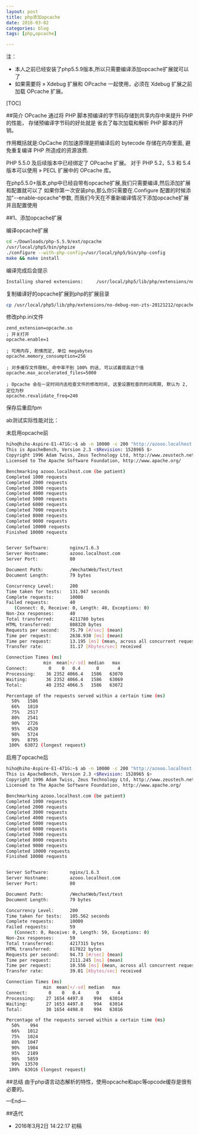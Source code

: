 ```yaml
---
layout: post
title: php添加opcache
date: 2016-03-02
categories: blog
tags: [php,opcache]

---
```


注：

- 本人之前已经安装了php5.5.9版本,所以只需要编译添加opcache扩展就可以了
- 如果需要将 » Xdebug 扩展和 OPcache 一起使用，必须在 Xdebug 扩展之前加载 OPcache 扩展。





[TOC]

##简介
OPcache 通过将 PHP 脚本预编译的字节码存储到共享内存中来提升 PHP 的性能， 存储预编译字节码的好处就是 省去了每次加载和解析 PHP 脚本的开销。

作用概括就是:OpCache 的加速原理是把编译后的 bytecode 存储在内存里面, 避免重复编译 PHP 所造成的资源浪费.

PHP 5.5.0 及后续版本中已经绑定了 OPcache 扩展。 对于 PHP 5.2，5.3 和 5.4 版本可以使用 » PECL 扩展中的 OPcache 库。


在php5.5.0+版本,php中已经自带有opcache扩展,我们只需要编译,然后添加扩展和配置就可以了
如果你第一次安装php,那么你只需要在.Configure 配置的时候添加"--enable-opcache"参数,
而我们今天在不重新编译情况下添加opcache扩展并且配置使用

##1、添加opcache扩展

编译opcache扩展

```bash
cd ~/Downloads/php-5.5.9/ext/opcache
/usr/local/php5/bin/phpize 
./configure --with-php-config=/usr/local/php5/bin/php-config
make && make install
```

编译完成后会提示

```bash
Installing shared extensions:     /usr/local/php5/lib/php/extensions/no-debug-non-zts-20121212/
```

复制编译好的opcache扩展到php的扩展目录

```bash
cp /usr/local/php5/lib/php/extensions/no-debug-non-zts-20121212/opcache.so /usr/local/php5/ext/
```
修改php.ini文件

```
zend_extension=opcache.so
; 开关打开
opcache.enable=1

; 可用内存, 酌情而定, 单位 megabytes
opcache.memory_consumption=256

; 对多缓存文件限制, 命中率不到 100% 的话, 可以试着提高这个值
opcache.max_accelerated_files=5000

; Opcache 会在一定时间内去检查文件的修改时间, 这里设置检查的时间周期, 默认为 2, 定位为秒
opcache.revalidate_freq=240
```

保存后重启fpm

ab测试实际性能对比：

未启用opcache前

```bash
hiho@hiho-Aspire-E1-471G:~$ ab -n 10000 -c 200 "http://azooo.localhost.com/WechatWeb/Test/test"
This is ApacheBench, Version 2.3 <$Revision: 1528965 $>
Copyright 1996 Adam Twiss, Zeus Technology Ltd, http://www.zeustech.net/
Licensed to The Apache Software Foundation, http://www.apache.org/

Benchmarking azooo.localhost.com (be patient)
Completed 1000 requests
Completed 2000 requests
Completed 3000 requests
Completed 4000 requests
Completed 5000 requests
Completed 6000 requests
Completed 7000 requests
Completed 8000 requests
Completed 9000 requests
Completed 10000 requests
Finished 10000 requests


Server Software:        nginx/1.6.3
Server Hostname:        azooo.localhost.com
Server Port:            80

Document Path:          /WechatWeb/Test/test
Document Length:        79 bytes

Concurrency Level:      200
Time taken for tests:   131.947 seconds
Complete requests:      10000
Failed requests:        40
   (Connect: 0, Receive: 0, Length: 40, Exceptions: 0)
Non-2xx responses:      40
Total transferred:      4211780 bytes
HTML transferred:       808320 bytes
Requests per second:    75.79 [#/sec] (mean)
Time per request:       2638.930 [ms] (mean)
Time per request:       13.195 [ms] (mean, across all concurrent requests)
Transfer rate:          31.17 [Kbytes/sec] received

Connection Times (ms)
              min  mean[+/-sd] median   max
Connect:        0    0   0.4      0       4
Processing:    36 2352 4066.4   1586   63070
Waiting:       36 2352 4066.4   1586   63069
Total:         40 2352 4066.5   1586   63072

Percentage of the requests served within a certain time (ms)
  50%   1586
  66%   1810
  75%   2517
  80%   2541
  90%   2726
  95%   4520
  98%   5724
  99%   8795
 100%  63072 (longest request)

```

启用了opcache后

```bash
hiho@hiho-Aspire-E1-471G:~$ ab -n 10000 -c 200 "http://azooo.localhost.com/WechatWeb/Test/test"
This is ApacheBench, Version 2.3 <$Revision: 1528965 $>
Copyright 1996 Adam Twiss, Zeus Technology Ltd, http://www.zeustech.net/
Licensed to The Apache Software Foundation, http://www.apache.org/

Benchmarking azooo.localhost.com (be patient)
Completed 1000 requests
Completed 2000 requests
Completed 3000 requests
Completed 4000 requests
Completed 5000 requests
Completed 6000 requests
Completed 7000 requests
Completed 8000 requests
Completed 9000 requests
Completed 10000 requests
Finished 10000 requests


Server Software:        nginx/1.6.3
Server Hostname:        azooo.localhost.com
Server Port:            80

Document Path:          /WechatWeb/Test/test
Document Length:        79 bytes

Concurrency Level:      200
Time taken for tests:   105.562 seconds
Complete requests:      10000
Failed requests:        59
   (Connect: 0, Receive: 0, Length: 59, Exceptions: 0)
Non-2xx responses:      59
Total transferred:      4217315 bytes
HTML transferred:       817022 bytes
Requests per second:    94.73 [#/sec] (mean)
Time per request:       2111.245 [ms] (mean)
Time per request:       10.556 [ms] (mean, across all concurrent requests)
Transfer rate:          39.01 [Kbytes/sec] received

Connection Times (ms)
              min  mean[+/-sd] median   max
Connect:        0    0   0.4      0       4
Processing:    27 1654 4497.8    994   63014
Waiting:       27 1653 4497.8    994   63014
Total:         30 1654 4498.0    994   63016

Percentage of the requests served within a certain time (ms)
  50%    994
  66%   1012
  75%   1024
  80%   1047
  90%   1984
  95%   2189
  98%   5859
  99%  13570
 100%  63016 (longest request)

```

##总结
由于php语言动态解析的特性，使用opcache和apc等opcode缓存是很有必要的。

—End—

##迭代


* 2016年3月2日 14:22:17 初稿



